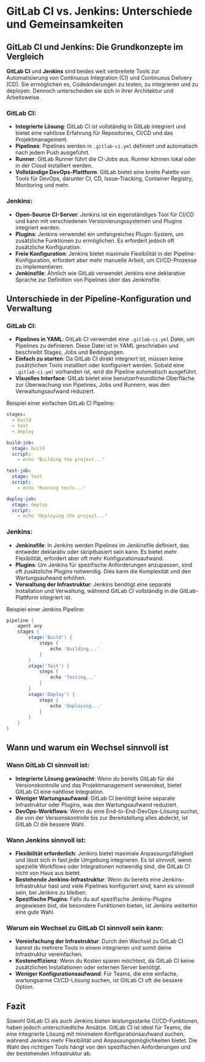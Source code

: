 
# GitLab CI vs. Jenkins: Unterschiede und Gemeinsamkeiten

## GitLab CI und Jenkins: Die Grundkonzepte im Vergleich

**GitLab CI** und **Jenkins** sind beides weit verbreitete Tools zur Automatisierung von Continuous Integration (CI) und Continuous Delivery (CD). Sie ermöglichen es, Codeänderungen zu testen, zu integrieren und zu deployen. Dennoch unterscheiden sie sich in ihrer Architektur und Arbeitsweise.

### GitLab CI:
- **Integrierte Lösung**: GitLab CI ist vollständig in GitLab integriert und bietet eine nahtlose Erfahrung für Repositories, CI/CD und das Projektmanagement.
- **Pipelines**: Pipelines werden in `.gitlab-ci.yml` definiert und automatisch nach jedem Push ausgeführt.
- **Runner**: GitLab Runner führt die CI-Jobs aus. Runner können lokal oder in der Cloud installiert werden.
- **Vollständige DevOps-Plattform**: GitLab bietet eine breite Palette von Tools für DevOps, darunter CI, CD, Issue-Tracking, Container Registry, Monitoring und mehr.

### Jenkins:
- **Open-Source CI-Server**: Jenkins ist ein eigenständiges Tool für CI/CD und kann mit verschiedenen Versionierungssystemen und Plugins integriert werden.
- **Plugins**: Jenkins verwendet ein umfangreiches Plugin-System, um zusätzliche Funktionen zu ermöglichen. Es erfordert jedoch oft zusätzliche Konfiguration.
- **Freie Konfiguration**: Jenkins bietet maximale Flexibilität in der Pipeline-Konfiguration, erfordert aber mehr manuelle Arbeit, um CI/CD-Prozesse zu implementieren.
- **Jenkinsfile**: Ähnlich wie GitLab verwendet Jenkins eine deklarative Sprache zur Definition von Pipelines über das Jenkinsfile.

## Unterschiede in der Pipeline-Konfiguration und Verwaltung

### GitLab CI:
- **Pipelines in YAML**: GitLab CI verwendet eine `.gitlab-ci.yml` Datei, um Pipelines zu definieren. Diese Datei ist in YAML geschrieben und beschreibt Stages, Jobs und Bedingungen.
- **Einfach zu starten**: Da GitLab CI direkt integriert ist, müssen keine zusätzlichen Tools installiert oder konfiguriert werden. Sobald eine `.gitlab-ci.yml` vorhanden ist, wird die Pipeline automatisch ausgeführt.
- **Visuelles Interface**: GitLab bietet eine benutzerfreundliche Oberfläche zur Überwachung von Pipelines, Jobs und Runnern, was den Verwaltungsaufwand reduziert.

Beispiel einer einfachen GitLab CI Pipeline:
```yaml
stages:
  - build
  - test
  - deploy

build-job:
  stage: build
  script:
    - echo "Building the project..."

test-job:
  stage: test
  script:
    - echo "Running tests..."

deploy-job:
  stage: deploy
  script:
    - echo "Deploying the project..."
```

### Jenkins:
- **Jenkinsfile**: In Jenkins werden Pipelines im Jenkinsfile definiert, das entweder deklarativ oder skriptbasiert sein kann. Es bietet mehr Flexibilität, erfordert aber oft mehr Konfigurationsaufwand.
- **Plugins**: Um Jenkins für spezifische Anforderungen anzupassen, sind oft zusätzliche Plugins notwendig. Dies kann die Komplexität und den Wartungsaufwand erhöhen.
- **Verwaltung der Infrastruktur**: Jenkins benötigt eine separate Installation und Verwaltung, während GitLab CI vollständig in die GitLab-Plattform integriert ist.

Beispiel einer Jenkins Pipeline:
```groovy
pipeline {
    agent any
    stages {
        stage('Build') {
            steps {
                echo 'Building...'
            }
        }
        stage('Test') {
            steps {
                echo 'Testing...'
            }
        }
        stage('Deploy') {
            steps {
                echo 'Deploying...'
            }
        }
    }
}
```

## Wann und warum ein Wechsel sinnvoll ist

### Wann GitLab CI sinnvoll ist:
- **Integrierte Lösung gewünscht**: Wenn du bereits GitLab für die Versionskontrolle und das Projektmanagement verwendest, bietet GitLab CI eine nahtlose Integration.
- **Weniger Wartungsaufwand**: GitLab CI benötigt keine separate Infrastruktur oder Plugins, was den Wartungsaufwand reduziert.
- **DevOps-Workflows**: Wenn du eine End-to-End-DevOps-Lösung suchst, die von der Versionskontrolle bis zur Bereitstellung alles abdeckt, ist GitLab CI die bessere Wahl.

### Wann Jenkins sinnvoll ist:
- **Flexibilität erforderlich**: Jenkins bietet maximale Anpassungsfähigkeit und lässt sich in fast jede Umgebung integrieren. Es ist sinnvoll, wenn spezielle Workflows oder Integrationen notwendig sind, die GitLab CI nicht von Haus aus bietet.
- **Bestehende Jenkins-Infrastruktur**: Wenn du bereits eine Jenkins-Infrastruktur hast und viele Pipelines konfiguriert sind, kann es sinnvoll sein, bei Jenkins zu bleiben.
- **Spezifische Plugins**: Falls du auf spezifische Jenkins-Plugins angewiesen bist, die besondere Funktionen bieten, ist Jenkins weiterhin eine gute Wahl.

### Warum ein Wechsel zu GitLab CI sinnvoll sein kann:
- **Vereinfachung der Infrastruktur**: Durch den Wechsel zu GitLab CI kannst du mehrere Tools in einem integrieren und somit deine Infrastruktur vereinfachen.
- **Kosteneffizienz**: Wenn du Kosten sparen möchtest, da GitLab CI keine zusätzlichen Installationen oder externen Server benötigt.
- **Weniger Konfigurationsaufwand**: Für Teams, die eine einfache, wartungsarme CI/CD-Lösung suchen, ist GitLab CI oft die bessere Option.

## Fazit

Sowohl GitLab CI als auch Jenkins bieten leistungsstarke CI/CD-Funktionen, haben jedoch unterschiedliche Ansätze. GitLab CI ist ideal für Teams, die eine integrierte Lösung mit minimalem Konfigurationsaufwand suchen, während Jenkins mehr Flexibilität und Anpassungsmöglichkeiten bietet. Die Wahl des richtigen Tools hängt von den spezifischen Anforderungen und der bestehenden Infrastruktur ab.

